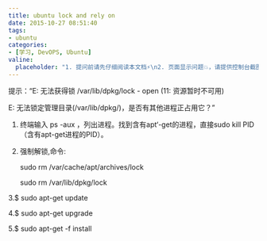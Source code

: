 ```yaml
---
title: ubuntu lock and rely on
date: 2015-10-27 08:51:40
tags:
- ubuntu
categories:
- [学习, DevOPS, Ubuntu]
valine:
  placeholder: "1. 提问前请先仔细阅读本文档⚡\n2. 页面显示问题💥，请提供控制台截图📸或者您的测试网址\n3. 其他任何报错💣，请提供详细描述和截图📸，祝食用愉快💪"
---
```


提示：“E: 无法获得锁 /var/lib/dpkg/lock - open (11: 资源暂时不可用)

E: 无法锁定管理目录(/var/lib/dpkg/)，是否有其他进程正占用它？”


1. 终端输入 ps -aux ，列出进程。找到含有apt‘-get的进程，直接sudo kill PID（含有apt-get进程的PID）。

2. 强制解锁,命令:

   sudo rm /var/cache/apt/archives/lock

   sudo rm /var/lib/dpkg/lock

3.$ sudo apt-get update

4.$ sudo apt-get upgrade

5.$ sudo apt-get -f install

